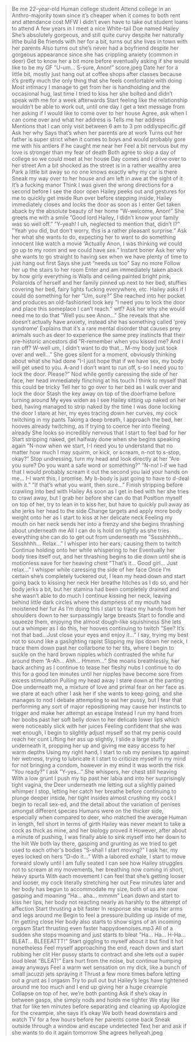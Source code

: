 >Be me
> 22-year-old Human college student
>Attend college in an Anthro-majority town since it’s cheaper when it comes to both rent and attendance cost
>MFW I didn’t even have to take out student loans to attend
>A few years in I meet a nice White-tail Doe named Hailey
>She’s absolutely gorgeous, and still quite curvy despite her naturally lithe build
>Be friends with her for a bit, turns out she lives in town with her parents
>Also turns out she’s never had a boyfriend despite her gorgeous appearance since she has crippling anxiety (common in deer)
>Get to know her a bit more before eventually asking if she would like to be my GF
>”U-um… S-sure, Anon!”
>score.jpeg
>Date her for a little bit, mostly just hang out at coffee shops after classes because it’s pretty much the only thing that she feels comfortable with doing
>Most intimacy I manage to get from her is handholding and the occasional hug, last time I tried to kiss her she bolted and didn’t speak with me for a week afterwards
>Start feeling like the relationship wouldn’t be able to work out, until one day I get a text message from her asking if I would like to come over to her house
>Agree, ask when I can come over and what her address is
>Tells me her address
>Mentions that I can only visit between 6 am to 3 pm
>oddlyspecific.gif
>Ask her why
>Says that’s when her parents are at work
>Turns out her father is super strict when it comes to boys and would probably gore me with his antlers if he caught me near her
>Feel a bit nervous but my love is stronger than my fear of death
>Both agree to skip a day of college so we could meet at her house
>Day comes and I drive over to her street
>Am a bit shocked as the street is in a rather wealthy area
>Park a little bit away so no one knows exactly why my car is there
>Sneak my way over to her house and am left in awe at the sight of it
>It’s a fucking manor
>Think I was given the wrong directions for a second before I see the door open
>Hailey peeks out and gestures for me to quickly get inside
>Run over before stepping inside, Hailey immediately closes and locks the door as soon as I enter
>Get taken aback by the absolute beauty of her home
>”W-welcome, Anon!” She greets me with a smile
>”Good lord Hailey, I didn’t know your family was so well off.”
>”Y-yeah! I uh, neglected to mention that, didn’t I?”
>”Yeah you did, but don’t worry, this is a rather pleasant surprise.”
>Ask her what she wants to do, expecting her to want to do something innocent like watch a movie
>”Actually Anon, I was thinking we could go up to my room and we could have sex.”
>Instant boner
>Ask her why she wants to go straight to having sex when we have plenty of time to just hang out first
>Says she just “needs us too”
>Say no more
>Follow her up the stairs to her room
>Enter and am immediately taken aback by how girly everything is
>Walls and ceiling painted bright pink, Polaroids of herself and her family pinned up next to her bed, stuffies covering her bed, fairy lights fucking everywhere, etc.
>Hailey asks if I could do something for her
>”Um, sure?”
>She reached into her pocket and produces an old-fashioned look key
>”I need you to lock the door and place this someplace I can’t reach.”
>wtf?
>Ask her why she would need me to do that
>”Well you see Anon…”
>She reveals that she doesn’t actually have anxiety, instead she has something called ‘prey syndrome’
>Explains that it’s a rare mental disorder that causes prey animals such as deer to experience the same prey instincts that their pre-historic ancestors did
>”R-remember when you kissed me? And I ran off? W-well um, I didn’t want to do that… M-my body just took over and well…”
>She goes silent for a moment, obviously thinking about what she had done
>”I-I just hope that if we have sex, my body will get used to you. A-and I don’t want to run off, s-so I need you to lock the door. Please?”
>Nod while gently caressing the side of her face, her head immediately flinching at his touch
>I think to myself that this could be tricky
>Tell her to go over to her bed as I walk over and lock the door
>Stash the key away on top of the doorframe before turning around
>My eyes widen as I see Hailey sitting up naked on her bed, having managed to strip naked by the time I was done locking the door
>I stare at her, my eyes tracing down her curves, my cock twitching in my pants
>Taking a deep breath, I approach the bed, her hooves already twitching, as if trying to coerce her into fleeing already
>She looks so incredibly nervous that I start to feel bad for her
>Start stripping naked, get halfway done when she begins speaking again
>”N-now when we start, I-I need you to understand that no matter how much I may squirm, or kick, or scream, n-not to s-stop, okay?”
>Stop undressing, turn my head and look directly at her
>”Are you sure? Do you want a safe word or something?”
>”N-no! I-if we had that I would probably scream it out the second you laid your hands on me… I-I want this, I promise. My b-body is just going to have to d-deal with it.”
>”If that’s what you want, then sure…”
>Finish stripping before crawling into bed with Hailey
>As soon as I get in bed with her she tries to crawl away, but I grab her before she can do that
>Position myself on top of her, try to lean in to kiss her, but have to quickly pull away as she jerks her head to the side
>Change targets and apply more body weight onto her as I start to kiss at her delicate neck
>Feeling my mouth on her neck sends her into a frenzy and she begins thrashing about underneath me
>All I can do is hold on tightly as she tries everything she can do to get out from underneath me
>”Sssshhhhh… Sssshhhh… Relax…” I whisper into her ears, causing them to twitch
>Continue holding onto her while whispering to her
>Eventually her body tires itself out, and her thrashing begins to die down until she is motionless save for her heaving chest
>”That’s it… Good girl… Just relax…” I whisper while caressing the side of her face
>Once I’m certain she’s completely tuckered out, I lean my head down and start going back to kissing her neck
>Her breathe hitches as I do so, and her body jerks a bit, but her stamina had been completely drained and she wasn’t able to do much
>I continue kissing her neck, leaving behind little dark circles where the dampness of my mouth had moistened her fur
>As I’m doing this I start to trace my hands from her shoulders down to her surpassingly large breasts
>Start to fondle and squeeze them, enjoying the almost dough-like squishiness
>She lets out a whimper as I do this, her hooves continuing to twitch
>”See? It’s not that bad…Just close your eyes and enjoy it…” I say, trying my best not to sound like a gaslighting rapist
>Slipping my lips down her neck, I trace them down past her collarbone to her tits, where I begin to suckle on the hard brown nipples which contrasted the white fur around them
>”A-Ah… Ahh… Hmmm…” She moans breathlessly, her back arching as I continue to tease her fleshy nubs
>I continue to do this for a good ten minutes until her nipples have become sore from excess stimulation
>Pulling my head away I stare down at the panting Doe underneath me, a mixture of love and primal fear on her face as we stare at each other
>I ask her if she wants to keep going, and she manages to nod
>I debate attempting to eat her pussy, but I fear that performing any sort of major repositioning may cause her instincts to trigger and make her attempt an escape
>Instead I run my hand from her boobs past her soft belly down to her delicate lower lips which were noticeably slick with her juices
>Feeling confident that she was wet enough, I begin to slightly adjust myself so that my penis could reach her cunt
>Lifting her ass up slightly, I slide a large stuffy underneath it, propping her up and giving me easy access to her warm depths
>Using my right hand, I start to rub my penises tip against her wetness, trying to lubricate it
>I start to criticize myself in my mind for not bringing a condom, however in my mind it was worth the risk
>”You ready?” I ask
>”Y-yes…” She whispers, her chest still heaving
>With a low grunt I push my tip past her labia and into her surprisingly tight vagina, the Deer underneath me letting out a slightly pained whimper
>I stop, letting her catch her breathe before continuing to plunge deeper inside, her tight insides almost crushing my cock
>I begin to recall sex-ed, and the detail about the variation of penises amongst different species
>Humans were on the thicker side, especially when compared to deer, who matched the average Human in length, fell short in terms of girth
>Hailey was never meant to take a cock as thick as mine, and her biology proved it
>However, after about a minute of pushing, I was finally able to sink myself into her down to the hilt
>We both lay there, gasping and grunting as we tried to get used to each other's bodies
>”S-shall I start moving?” I ask her, my eyes locked on hers
>”D-do it…”
>With a labored exhale, I start to move forward slowly until I am fully seated
>I can see how Hailey struggles not to scream at my movements, her breathing now coming in short, heavy spurts
>With each movement I can feel that she’s getting looser and looser, my cock literally stretching her out
>Few minutes later and her body has begun to accommodate my size, both of us are now gasping and moaning
>”Ha… aha… mmmm”
>Lean down and start to kiss her lips, her body not reacting nearly as harshly to the attempt of affection
>Start thrusting a bit faster
>In response she wraps her arms and legs around me
>Begin to feel a pressure building up inside of me, I’m getting close
>Her body also starts to show signs of an incoming orgasm
>Start thrusting even faster
>happydoenoises.mp3
>All of a sudden she stops moaning and just starts to bleat
>”Ha… Ha… H-Ha… BLEAT… BLEEEATTT!”
>Start giggling to myself about it but find it hot nonetheless
>Feel myself approaching the end, reach down and start rubbing her clit
>Her pussy starts to contract and she lets out a super loud bleat
>”BLEAT!”
>Ears hurt from the noise, but continue humping away anyways
>Feel a warm wet sensation on my dick, like a bunch of small jacuzzi jets spraying it
>Thrust a few more times before letting out a grunt as I orgasm
>Try to pull out but Hailey’s legs have tightened around me too much and I end up giving her a huge creampie
>Collapse on top of her, we’re both panting
>Ask if she’s okay in between gasps, she simply nods and holds me tighter
>We stay like that for like ten minutes before separating and cleaning up
>Apologize for the creampie, she says it’s okay
>We both head downstairs and watch TV for a few hours before her parents come back
>Sneak outside through a window and escape undetected
>Text her and ask if she wants to do it again tomorrow
>She agrees
>hellyeah.jpeg